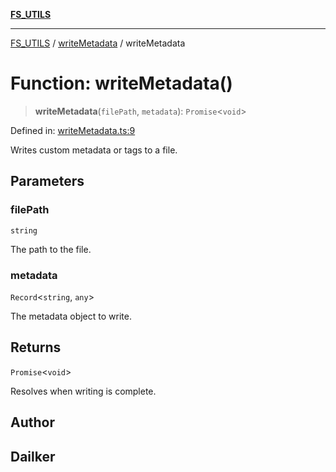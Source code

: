 [**FS_UTILS**](../../README.md)

***

[FS_UTILS](../../README.md) / [writeMetadata](../README.md) / writeMetadata

# Function: writeMetadata()

> **writeMetadata**(`filePath`, `metadata`): `Promise`\<`void`\>

Defined in: [writeMetadata.ts:9](https://github.com/dailker/everyutil-js/blob/7799f3f003cb23f425be3f1c83c38483e2648188/src/fs/writeMetadata.ts#L9)

Writes custom metadata or tags to a file.

## Parameters

### filePath

`string`

The path to the file.

### metadata

`Record`\<`string`, `any`\>

The metadata object to write.

## Returns

`Promise`\<`void`\>

Resolves when writing is complete.

## Author

## Dailker
